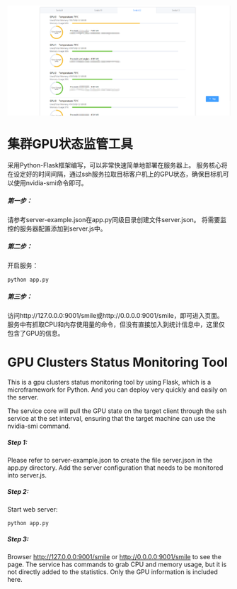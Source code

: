 <p align="center">
  <img src="static/example_img.png" width="550"/>
</p>

# 集群GPU状态监管工具 
采用Python-Flask框架编写，可以非常快速简单地部署在服务器上。
服务核心将在设定好的时间间隔，通过ssh服务拉取目标客户机上的GPU状态，确保目标机可以使用nvidia-smi命令即可。
##### 第一步：
请参考server-example.json在app.py同级目录创建文件server.json。
将需要监控的服务器配置添加到server.js中。
##### 第二步：
开启服务：
```
python app.py
```
##### 第三步：
访问http://127.0.0.0:9001/smile或http://0.0.0.0:9001/smile，即可进入页面。
服务中有抓取CPU和内存使用量的命令，但没有直接加入到统计信息中，这里仅包含了GPU的信息。


# GPU Clusters Status Monitoring Tool
This is a gpu clusters status monitoring tool by using Flask, which is a microframework for Python. And you can deploy very quickly and easily on the server.

The service core will pull the GPU state on the target client through the ssh service at the set interval, ensuring that the target machine can use the nvidia-smi command.
##### Step 1:
Please refer to server-example.json to create the file server.json in the app.py directory.
Add the server configuration that needs to be monitored into server.js.

##### Step 2:
Start web server:
```
python app.py
```

##### Step 3:
Browser http://127.0.0.0:9001/smile or http://0.0.0.0:9001/smile to see the page.
The service has commands to grab CPU and memory usage, but it is not directly added to the statistics. Only the GPU information is included here.


